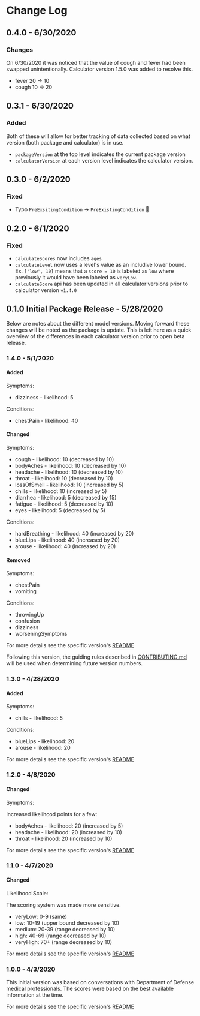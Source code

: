 # Change Log

<!--
Please use the following format for version changes
## [VERSION] - DATE

### Added

### Changed

### Removed

### Fixed

For more details see the specific version's [README](https://github.com/deptofdefense/covid19-calculator/blob/master/src/{{VERSION}}/README.md)

-->

## 0.4.0 - 6/30/2020

### Changes

On 6/30/2020 it was noticed that the value of cough and fever had been swapped unintentionally. Calculator version 1.5.0 was added to resolve this.

- fever 20 -> 10
- cough 10 -> 20

## 0.3.1 - 6/30/2020

### Added

Both of these will allow for better tracking of data collected based on what version (both package and calculator) is in use.

- `packageVersion` at the top level indicates the current package version
- `calculatorVersion` at each version level indicates the calculator version.

## 0.3.0 - 6/2/2020

### Fixed

- Typo `PreExsitingCondition` -> `PreExistingCondition` 🤦

## 0.2.0 - 6/1/2020

### Fixed

- `calculateScores` now includes `ages`
- `calculateLevel` now uses a level's value as an includive lower bound. Ex. `['low', 10]` means that a `score = 10` is labeled as `low` where previously it would have been labeled as `veryLow`.
- `calculateScore` api has been updated in all calculator versions prior to calculator version `v1.4.0`

## 0.1.0 Initial Package Release - 5/28/2020

Below are notes about the different model versions. Moving forward these changes will be noted as the package is update. This is left here as a quick overview of the differences in each calculator version prior to open beta release.

### 1.4.0 - 5/1/2020

#### Added

Symptoms:

- dizziness - likelihood: 5

Conditions:

- chestPain - likelihood: 40

#### Changed

Symptoms:

- cough - likelihood: 10 (decreased by 10)
- bodyAches - likelihood: 10 (decreased by 10)
- headache - likelihood: 10 (decreased by 10)
- throat - likelihood: 10 (decreased by 10)
- lossOfSmell - likelihood: 10 (increased by 5)
- chills - likelihood: 10 (increased by 5)
- diarrhea - likelihood: 5 (decreased by 15)
- fatigue - likelihood: 5 (decreased by 10)
- eyes - likelihood: 5 (decreased by 5)

Conditions:

- hardBreathing - likelihood: 40 (increased by 20)
- blueLips - likelihood: 40 (increased by 20)
- arouse - likelihood: 40 (increased by 20)

#### Removed

Symptoms:

- chestPain
- vomiting

Conditions:

- throwingUp
- confusion
- dizziness
- worseningSymptoms

For more details see the specific version's [README](https://github.com/deptofdefense/covid19-calculator/blob/master/src/v1.4.0/README.md)

Following this version, the guiding rules described in [CONTRIBUTING.md](https://github.com/deptofdefense/covid19-calculator/blob/master/CONTRIBUTING.md) will be used when determining future version numbers.

### 1.3.0 - 4/28/2020

#### Added

Symptoms:

- chills - likelihood: 5

Conditions:

- blueLips - likelihood: 20
- arouse - likelihood: 20

For more details see the specific version's [README](https://github.com/deptofdefense/covid19-calculator/blob/master/src/v1.3.0/README.md)

### 1.2.0 - 4/8/2020

#### Changed

Symptoms:

Increased likelihood points for a few:

- bodyAches - likelihood: 20 (increased by 5)
- headache - likelihood: 20 (increased by 10)
- throat - likelihood: 20 (increased by 10)

For more details see the specific version's [README](https://github.com/deptofdefense/covid19-calculator/blob/master/src/v1.2.0/README.md)

### 1.1.0 - 4/7/2020

#### Changed

Likelihood Scale:

The scoring system was made more sensitive.

- veryLow: 0-9 (same)
- low: 10-19 (upper bound decreased by 10)
- medium: 20-39 (range decreased by 10)
- high: 40-69 (range decreased by 10)
- veryHigh: 70+ (range decreased by 10)

For more details see the specific version's [README](https://github.com/deptofdefense/covid19-calculator/blob/master/src/v1.1.0/README.md)

### 1.0.0 - 4/3/2020

This initial version was based on conversations with Department of Defense medical professionals. The scores were based on the best available information at the time.

For more details see the specific version's [README](https://github.com/deptofdefense/covid19-calculator/blob/master/src/v1.0.0/README.md)
